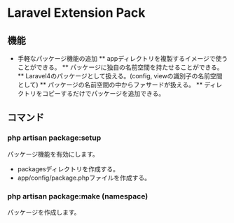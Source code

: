 
# Laravel Extension Pack

## 機能

* 手軽なパッケージ機能の追加
** appディレクトリを複製するイメージで使うことができる。
** パッケージに独自の名前空間を持たせることができる。
** Laravel4のパッケージとして扱える。(config, viewの識別子の名前空間として)
** パッケージの名前空間の中からファサードが扱える。
** ディレクトリをコピーするだけでパッケージを追加できる。

## コマンド

### php artisan package:setup
パッケージ機能を有効にします。
* packagesディレクトリを作成する。
* app/config/package.phpファイルを作成する。

### php artisan package:make <package-name> (namespace)
パッケージを作成します。
